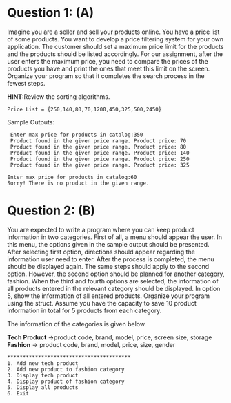 # Question 1: (A)
  Imagine you are a seller and sell your products online.
  You have a price list of some products.
  You want to develop a price filtering system for your own application.
  The customer should set a maximum price limit for the products and the products should be listed accordingly.
  For our assignment, after the user enters the maximum price,
  you need to compare the prices of the products you have and print the ones that meet this limit on the screen.
  Organize your program so that it completes the search process in the fewest steps.
  
  <b>HINT</b>:Review the sorting algorithms.
  
    Price List = {250,140,80,70,1200,450,325,500,2450}
   
  Sample Outputs:
   ``` 
    Enter max price for products in catalog:350
    Product found in the given price range. Product price: 70
    Product found in the given price range. Product price: 80
    Product found in the given price range. Product price: 140
    Product found in the given price range. Product price: 250
    Product found in the given price range. Product price: 325
   ``` 
    Enter max price for products in catalog:60
    Sorry! There is no product in the given range.
    

# Question 2: (B)
  You are expected to write a program where you can keep product information in two categories.
  First of all, a menu should appear the user.
  In this menu, the options given in the sample output should be presented.
  After selecting first option, directions should appear regarding the information user need to enter.
  After the process is completed, the menu should be displayed again. The same steps should apply to the second option.
  However, the second option should be planned for another category, fashion.
  When the third and fourth options are selected, the information of all products entered in the relevant category should be displayed.
  In option 5, show the information of all entered products. Organize your program using the struct.
  Assume you have the capacity to save 10 product information in total for 5 products from each category.
  
  The information of the categories is given below.
  
  <b>Tech Product</b> ->product code, brand, model, price, screen size, storage <br/>
  <b>Fashion</b> -> product code, brand, model, price, size, gender
  
    ****************************************
    1. Add new tech product
    2. Add new product to fashion category
    3. Display tech product
    4. Display product of fashion category
    5. Display all products
    6. Exit
